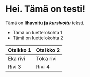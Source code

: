 # Hei. Tämä on testi!

Tämä on **lihavoitu ja _kursivoitu_** teksti.

- Tämä on luettelokohta 1
- Tämä on luettelokohta 2

| Otsikko 1 | Otsikko 2 |
|----------|----------|
| Eka rivi  | Toka rivi  |
| Rivi 3   | Rivi 4   |